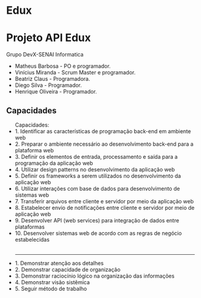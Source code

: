 # Edux

<h1>Projeto API Edux</h1>
<p>Grupo DevX-SENAI Informatica</p>
<ul>

<li>Matheus Barbosa - PO e programador.</li>
<li>Vinícius Miranda - Scrum Master e programador.</li>
<li>Beatriz Claus - Programadora.</li>
<li>Diego Silva - Programador.</li>
<li>Henrique Oliveira - Programador.</li>

</ul>


<h2>Capacidades</h2>

<ul>
Capacidades:
     <li>1. Identificar as características de programação back-end em ambiente web</li>
     <li>2. Preparar o ambiente necessário ao desenvolvimento back-end para a plataforma web</li>
     <li>3. Definir os elementos de entrada, processamento e saída para a programação da aplicação web</li>
     <li>4. Utilizar design patterns no desenvolvimento da aplicação web</li>
     <li>5. Definir os frameworks a serem utilizados no desenvolvimento da aplicação web</li>
     <li>6. Utilizar interações com base de dados para desenvolvimento de sistemas web</li>
     <li>7. Transferir arquivos entre cliente e servidor por meio da aplicação web</li>
     <li>8. Estabelecer envio de notificações entre cliente e servidor por meio de aplicação web</li>
     <li>9. Desenvolver API (web services) para integração de dados entre plataformas</li>
    <li>10. Desenvolver sistemas web de acordo com as regras de negócio estabelecidas</li>
<br/><hr/>
    <li>1. Demonstrar atenção aos detalhes</li>
    <li>2. Demonstrar capacidade de organização </li>
    <li>3. Demonstrar raciocínio lógico na organização das informações </li>
    <li>4. Demonstrar visão sistêmica</li>
    <li>5. Seguir método de trabalho</li>
</ul>
